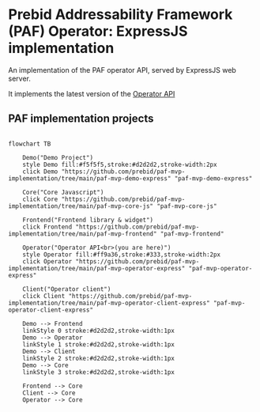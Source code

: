 # Prebid Addressability Framework (PAF) Operator: ExpressJS implementation

An implementation of the PAF operator API, served by ExpressJS web server.

It implements the latest version of the [Operator API](https://github.com/prebid/addressability-framework/blob/main/mvp-spec/operator-api.md)

## PAF implementation projects
```mermaid

flowchart TB

    Demo("Demo Project")
    style Demo fill:#f5f5f5,stroke:#d2d2d2,stroke-width:2px
    click Demo "https://github.com/prebid/paf-mvp-implementation/tree/main/paf-mvp-demo-express" "paf-mvp-demo-express"
    
    Core("Core Javascript")
    click Core "https://github.com/prebid/paf-mvp-implementation/tree/main/paf-mvp-core-js" "paf-mvp-core-js"
    
    Frontend("Frontend library & widget")
    click Frontend "https://github.com/prebid/paf-mvp-implementation/tree/main/paf-mvp-frontend" "paf-mvp-frontend"
    
    Operator("Operator API<br>(you are here)")
    style Operator fill:#ff9a36,stroke:#333,stroke-width:2px
    click Operator "https://github.com/prebid/paf-mvp-implementation/tree/main/paf-mvp-operator-express" "paf-mvp-operator-express"
    
    Client("Operator client")
    click Client "https://github.com/prebid/paf-mvp-implementation/tree/main/paf-mvp-operator-client-express" "paf-mvp-operator-client-express"
    
    Demo --> Frontend
    linkStyle 0 stroke:#d2d2d2,stroke-width:1px
    Demo --> Operator
    linkStyle 1 stroke:#d2d2d2,stroke-width:1px
    Demo --> Client
    linkStyle 2 stroke:#d2d2d2,stroke-width:1px
    Demo --> Core
    linkStyle 3 stroke:#d2d2d2,stroke-width:1px
    
    Frontend --> Core
    Client --> Core
    Operator --> Core

```
